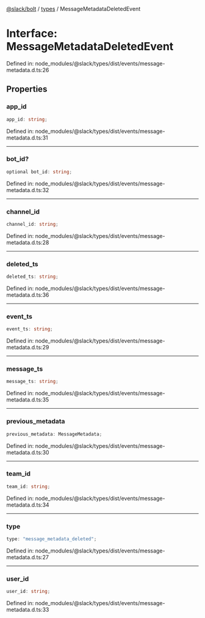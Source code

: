 [@slack/bolt](../../../../index.md) / [types](../index.md) / MessageMetadataDeletedEvent

# Interface: MessageMetadataDeletedEvent

Defined in: node\_modules/@slack/types/dist/events/message-metadata.d.ts:26

## Properties

### app\_id

```ts
app_id: string;
```

Defined in: node\_modules/@slack/types/dist/events/message-metadata.d.ts:31

***

### bot\_id?

```ts
optional bot_id: string;
```

Defined in: node\_modules/@slack/types/dist/events/message-metadata.d.ts:32

***

### channel\_id

```ts
channel_id: string;
```

Defined in: node\_modules/@slack/types/dist/events/message-metadata.d.ts:28

***

### deleted\_ts

```ts
deleted_ts: string;
```

Defined in: node\_modules/@slack/types/dist/events/message-metadata.d.ts:36

***

### event\_ts

```ts
event_ts: string;
```

Defined in: node\_modules/@slack/types/dist/events/message-metadata.d.ts:29

***

### message\_ts

```ts
message_ts: string;
```

Defined in: node\_modules/@slack/types/dist/events/message-metadata.d.ts:35

***

### previous\_metadata

```ts
previous_metadata: MessageMetadata;
```

Defined in: node\_modules/@slack/types/dist/events/message-metadata.d.ts:30

***

### team\_id

```ts
team_id: string;
```

Defined in: node\_modules/@slack/types/dist/events/message-metadata.d.ts:34

***

### type

```ts
type: "message_metadata_deleted";
```

Defined in: node\_modules/@slack/types/dist/events/message-metadata.d.ts:27

***

### user\_id

```ts
user_id: string;
```

Defined in: node\_modules/@slack/types/dist/events/message-metadata.d.ts:33
